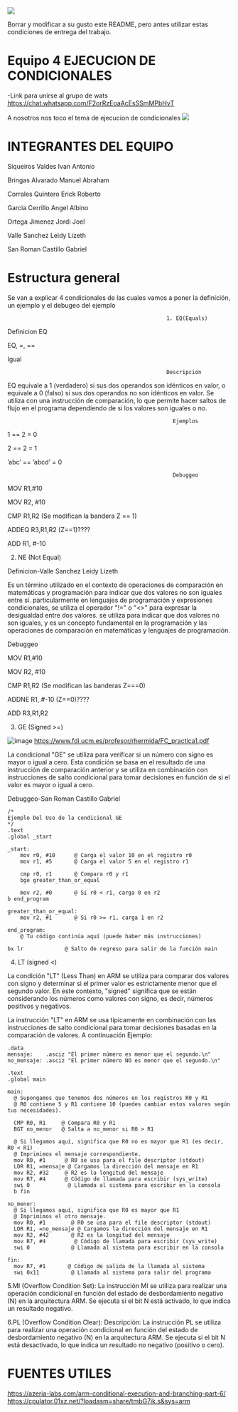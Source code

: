 ![](https://s3.amazonaws.com/videos.pentesteracademy.com/videos/badges/low/arm-assembly.png)

Borrar y modificar a su gusto este README, pero antes utilizar estas condiciones de entrega del trabajo.

# Equipo 4 EJECUCION DE CONDICIONALES

-Link para  unirse al grupo de wats
https://chat.whatsapp.com/F2orRzEoaAcEsSSmMPbHvT

A nosotros nos toco el tema de ejecucion de condicionales
![](https://i.imgur.com/Ro3FCuD.png)


# INTEGRANTES DEL EQUIPO
Siqueiros Valdes Ivan Antonio

Bringas Alvarado Manuel Abraham

Corrales Quintero Erick Roberto

Garcia Cerrillo Angel Albino

Ortega Jimenez Jordi Joel

Valle Sanchez Leidy Lizeth

San Roman Castillo Gabriel

# Estructura general
Se van a explicar 4 condicionales de las cuales vamos a poner la definición, un ejemplo y el debugeo del ejemplo

                                                      1. EQ(Equals)

  Definicion EQ
 
EQ, =, ==

Igual

                                                      Descripción

EQ equivale a 1 (verdadero) si sus dos operandos son idénticos en valor, o equivale a 0 (falso) si sus dos operandos no son idénticos en valor.
Se utiliza con una instrucción de comparación, lo que permite hacer saltos de flujo en el programa dependiendo de si los valores son iguales o no.

                                                        Ejemplos
       
1 == 2 = 0

2 == 2 = 1

’abc’ == ’abcd’ = 0


                                                        Debuggeo
  
MOV R1,#10

MOV R2, #10

CMP R1,R2 (Se modifican la bandera Z == 1)

ADDEQ R3,R1,R2 (Z==1)????

ADD R1, #-10

2. NE (Not Equal)

  Definicion-Valle Sanchez Leidy Lizeth
  
  Es un término utilizado en el contexto de operaciones de comparación en matemáticas y programación para indicar que dos valores no son iguales entre sí. particularmente en lenguajes de programación y expresiones condicionales, se utiliza el operador "!=" o "<>" para expresar la desigualdad entre dos valores. se utiliza para indicar que dos valores no son iguales, y es un concepto fundamental en la programación y las operaciones de comparación en matemáticas y lenguajes de programación.
  

Debuggeo

MOV R1,#10

MOV R2, #10

CMP R1,R2 (Se modifican las banderas Z===0)

ADDNE R1, #-10 (Z==0)????

ADD R3,R1,R2


3. GE (Signed >=)

![image](https://github.com/tectijuana/armexpos-duran-duran/assets/99369099/508969b6-0bca-4987-8c9d-6184fcaa0918)
https://www.fdi.ucm.es/profesor/rhermida/FC_practica1.pdf

  La condicional "GE" se utiliza para verificar si un número con signo es mayor o igual a cero. Esta condición se basa en el 
  resultado de una instrucción de comparación anterior y se utiliza en combinación con instrucciones de salto condicional
  para tomar decisiones en función de si el valor es mayor o igual a cero.


  Debuggeo-San Roman Castillo Gabriel

    /*
    Ejemplo Del Uso de la condicional GE
    */
    .text
    .global _start  

    _start:
        mov r0, #10      @ Carga el valor 10 en el registro r0
        mov r1, #5       @ Carga el valor 5 en el registro r1
    
        cmp r0, r1       @ Compara r0 y r1
        bge greater_than_or_equal
    
        mov r2, #0       @ Si r0 < r1, carga 0 en r2
    b end_program

    greater_than_or_equal:
        mov r2, #1       @ Si r0 >= r1, carga 1 en r2
    
    end_program:
        @ Tu código continúa aquí (puede haber más instrucciones)

    bx lr             @ Salto de regreso para salir de la función main


4. LT (signed <)

  La condición "LT" (Less Than) en ARM se utiliza para comparar dos valores con signo y determinar si el primer valor 
  es estrictamente menor que el segundo valor. En este contexto, "signed" significa que se 
  están considerando los números como valores con signo, es decir, números positivos y negativos.

  La instrucción "LT" en ARM se usa típicamente en combinación con las instrucciones de salto condicional para 
  tomar decisiones basadas en la comparación de valores. A continuación
  Ejemplo:

    .data
    mensaje:    .asciz "El primer número es menor que el segundo.\n"
    no_mensaje: .asciz "El primer número NO es menor que el segundo.\n"

    .text
    .global main

    main:
      @ Supongamos que tenemos dos números en los registros R0 y R1
      @ R0 contiene 5 y R1 contiene 10 (puedes cambiar estos valores según tus necesidades).

      CMP R0, R1     @ Compara R0 y R1
      BGT no_menor   @ Salta a no_menor si R0 > R1

      @ Si llegamos aquí, significa que R0 no es mayor que R1 (es decir, R0 < R1)
      @ Imprimimos el mensaje correspondiente.
      mov R0, #1      @ R0 se usa para el file descriptor (stdout)
      LDR R1, =mensaje @ Cargamos la dirección del mensaje en R1
      mov R2, #32     @ R2 es la longitud del mensaje
      mov R7, #4      @ Código de llamada para escribir (sys_write)
      swi 0            @ Llamada al sistema para escribir en la consola
      b fin

    no_menor:
      @ Si llegamos aquí, significa que R0 es mayor que R1
      @ Imprimimos el otro mensaje.
      mov R0, #1        @ R0 se usa para el file descriptor (stdout)
      LDR R1, =no_mensaje @ Cargamos la dirección del mensaje en R1
      mov R2, #42       @ R2 es la longitud del mensaje
      mov R7, #4         @ Código de llamada para escribir (sys_write)
      swi 0             @ Llamada al sistema para escribir en la consola

    fin:
      mov R7, #1       @ Código de salida de la llamada al sistema
      swi 0x11          @ Llamada al sistema para salir del programa
      
  5.MI (Overflow Condition Set):
La instrucción MI se utiliza para realizar una operación condicional en función del estado de desbordamiento negativo (N) en la arquitectura ARM. Se ejecuta si el bit N está activado, lo que indica un resultado negativo.

  6.PL (Overflow Condition Clear):
Descripción: La instrucción PL se utiliza para realizar una operación condicional en función del estado de desbordamiento negativo (N) en la arquitectura ARM. Se ejecuta si el bit N está desactivado, lo que indica un resultado no negativo (positivo o cero).
# FUENTES UTILES
https://azeria-labs.com/arm-conditional-execution-and-branching-part-6/
https://cpulator.01xz.net/?loadasm=share/tmbG7ik.s&sys=arm


